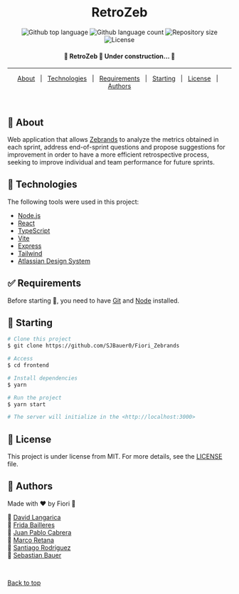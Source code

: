 <div align="center" id="top"> 
  <!-- <img src="./.github/app.gif" alt="RetroZeb" />

&#xa0; -->

  <!-- <a href="https://retrozeb.netlify.app">Demo</a> -->
</div>

<h1 align="center">RetroZeb</h1>

<p align="center">
  <img alt="Github top language" src="https://img.shields.io/github/languages/top/SJBauer0/Fiori_Zebrands?color=56BEB8">

  <img alt="Github language count" src="https://img.shields.io/github/languages/count/SJBauer0/Fiori_Zebrands?color=56BEB8">

  <img alt="Repository size" src="https://img.shields.io/github/repo-size/SJBauer0/Fiori_Zebrands?color=56BEB8">

  <img alt="License" src="https://img.shields.io/github/license/SJBauer0/Fiori_Zebrands?color=56BEB8">

  <!-- <img alt="Github issues" src="https://img.shields.io/github/issues/SJBauer0/Fiori_Zebrands?color=56BEB8" /> -->

  <!-- <img alt="Github forks" src="https://img.shields.io/github/forks/SJBauer0/Fiori_Zebrands?color=56BEB8" /> -->

  <!-- <img alt="Github stars" src="https://img.shields.io/github/stars/SJBauer0/Fiori_Zebrands?color=56BEB8" /> -->
</p>

<!-- Status -->

<h4 align="center"> 
	🚧  RetroZeb 🚀 Under construction...  🚧
</h4>

<hr>

<p align="center">
  <a href="#dart-about">About</a> &#xa0; | &#xa0; 
  <!-- <a href="#sparkles-features">Features</a> &#xa0; | &#xa0; -->
  <a href="#rocket-technologies">Technologies</a> &#xa0; | &#xa0;
  <a href="#white_check_mark-requirements">Requirements</a> &#xa0; | &#xa0;
  <a href="#checkered_flag-starting">Starting</a> &#xa0; | &#xa0;
  <a href="#memo-license">License</a> &#xa0; | &#xa0;
  <a href="#gift-authors">Authors</a>
</p>

<br>

## :dart: About

Web application that allows [Zebrands](http://zebrands.mx/) to analyze the metrics obtained in each sprint, address end-of-sprint questions and propose suggestions for improvement in order to have a more efficient retrospective process, seeking to improve individual and team performance for future sprints.

<!-- ## :sparkles: Features

:heavy_check_mark: Feature 1;\
:heavy_check_mark: Feature 2;\
:heavy_check_mark: Feature 3; -->

## :rocket: Technologies

The following tools were used in this project:

- [Node.js](https://nodejs.org/en/)
- [React](https://pt-br.reactjs.org/)
- [TypeScript](https://www.typescriptlang.org/)
- [Vite](https://vitejs.dev/)
- [Express](https://expressjs.com/)
- [Tailwind](https://tailwindcss.com/)
- [Atlassian Design System](https://atlassian.design/)

## :white_check_mark: Requirements

Before starting :checkered_flag:, you need to have [Git](https://git-scm.com) and [Node](https://nodejs.org/en/) installed.

## :checkered_flag: Starting

```bash
# Clone this project
$ git clone https://github.com/SJBauer0/Fiori_Zebrands

# Access
$ cd frontend

# Install dependencies
$ yarn

# Run the project
$ yarn start

# The server will initialize in the <http://localhost:3000>
```

## :memo: License

This project is under license from MIT. For more details, see the [LICENSE](https://github.com/SJBauer0/Fiori_Zebrands/blob/develop/LICENSE) file.

## :gift: Authors

Made with :heart: by Fiori :cherry_blossom:

:brain: <a href="https://github.com/drlangh" target="_blank">David Langarica</a><br>
:brain: <a href="https://github.com/FridaBG2002" target="_blank">Frida Bailleres</a><br>
:brain: <a href="https://github.com/JP-coder2000" target="_blank">Juan Pablo Cabrera</a><br>
:brain: <a href="https://github.com/RanduRetana" target="_blank">Marco Retana</a><br>
:brain: <a href="https://github.com/santiagordz" target="_blank">Santiago Rodriguez</a><br>
:brain: <a href="https://github.com/SJBauer0/" target="_blank">Sebastian Bauer</a><br>

&#xa0;

<a href="#top">Back to top</a>
